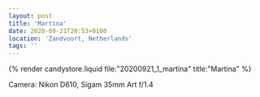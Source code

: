 ```yaml
---
layout: post
title: 'Martina'
date: 2020-09-21T20:53+0100
location: 'Zandvoort, Netherlands'
tags: ''
---
```


{% render candystore.liquid file:"20200921_1_martina" title:"Martina" %}

Camera: Nikon D610, Sigam 35mm Art f/1.4